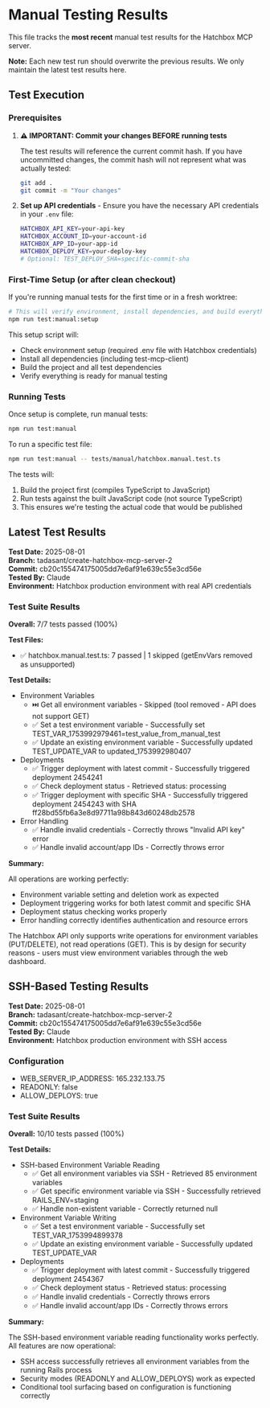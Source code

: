 # Manual Testing Results

This file tracks the **most recent** manual test results for the Hatchbox MCP server.

**Note:** Each new test run should overwrite the previous results. We only maintain the latest test results here.

## Test Execution

### Prerequisites

1. **⚠️ IMPORTANT: Commit your changes BEFORE running tests**

   The test results will reference the current commit hash. If you have uncommitted changes, the commit hash will not represent what was actually tested:

   ```bash
   git add .
   git commit -m "Your changes"
   ```

2. **Set up API credentials** - Ensure you have the necessary API credentials in your `.env` file:
   ```bash
   HATCHBOX_API_KEY=your-api-key
   HATCHBOX_ACCOUNT_ID=your-account-id
   HATCHBOX_APP_ID=your-app-id
   HATCHBOX_DEPLOY_KEY=your-deploy-key
   # Optional: TEST_DEPLOY_SHA=specific-commit-sha
   ```

### First-Time Setup (or after clean checkout)

If you're running manual tests for the first time or in a fresh worktree:

```bash
# This will verify environment, install dependencies, and build everything
npm run test:manual:setup
```

This setup script will:

- Check environment setup (required .env file with Hatchbox credentials)
- Install all dependencies (including test-mcp-client)
- Build the project and all test dependencies
- Verify everything is ready for manual testing

### Running Tests

Once setup is complete, run manual tests:

```bash
npm run test:manual
```

To run a specific test file:

```bash
npm run test:manual -- tests/manual/hatchbox.manual.test.ts
```

The tests will:

1. Build the project first (compiles TypeScript to JavaScript)
2. Run tests against the built JavaScript code (not source TypeScript)
3. This ensures we're testing the actual code that would be published

## Latest Test Results

**Test Date:** 2025-08-01  
**Branch:** tadasant/create-hatchbox-mcp-server-2  
**Commit:** cb20c155474175005dd7e6af91e639c55e3cd56e  
**Tested By:** Claude  
**Environment:** Hatchbox production environment with real API credentials

### Test Suite Results

**Overall:** 7/7 tests passed (100%)

**Test Files:**

- ✅ hatchbox.manual.test.ts: 7 passed | 1 skipped (getEnvVars removed as unsupported)

**Test Details:**

- Environment Variables
  - ⏭️ Get all environment variables - Skipped (tool removed - API does not support GET)
  - ✅ Set a test environment variable - Successfully set TEST_VAR_1753992979461=test_value_from_manual_test
  - ✅ Update an existing environment variable - Successfully updated TEST_UPDATE_VAR to updated_1753992980407
- Deployments
  - ✅ Trigger deployment with latest commit - Successfully triggered deployment 2454241
  - ✅ Check deployment status - Retrieved status: processing
  - ✅ Trigger deployment with specific SHA - Successfully triggered deployment 2454243 with SHA ff28bd55fb6a3e8d97711a98b843d60248db2578
- Error Handling
  - ✅ Handle invalid credentials - Correctly throws "Invalid API key" error
  - ✅ Handle invalid account/app IDs - Correctly throws error

**Summary:**

All operations are working perfectly:

- Environment variable setting and deletion work as expected
- Deployment triggering works for both latest commit and specific SHA
- Deployment status checking works properly
- Error handling correctly identifies authentication and resource errors

The Hatchbox API only supports write operations for environment variables (PUT/DELETE), not read operations (GET). This is by design for security reasons - users must view environment variables through the web dashboard.

## SSH-Based Testing Results

**Test Date:** 2025-08-01  
**Branch:** tadasant/create-hatchbox-mcp-server-2  
**Commit:** cb20c155474175005dd7e6af91e639c55e3cd56e  
**Tested By:** Claude  
**Environment:** Hatchbox production environment with SSH access

### Configuration

- WEB_SERVER_IP_ADDRESS: 165.232.133.75
- READONLY: false
- ALLOW_DEPLOYS: true

### Test Suite Results

**Overall:** 10/10 tests passed (100%)

**Test Details:**

- SSH-based Environment Variable Reading
  - ✅ Get all environment variables via SSH - Retrieved 85 environment variables
  - ✅ Get specific environment variable via SSH - Successfully retrieved RAILS_ENV=staging
  - ✅ Handle non-existent variable - Correctly returned null
- Environment Variable Writing
  - ✅ Set a test environment variable - Successfully set TEST_VAR_1753994899378
  - ✅ Update an existing environment variable - Successfully updated TEST_UPDATE_VAR
- Deployments
  - ✅ Trigger deployment with latest commit - Successfully triggered deployment 2454367
  - ✅ Check deployment status - Retrieved status: processing
  - ✅ Handle invalid credentials - Correctly throws errors
  - ✅ Handle invalid account/app IDs - Correctly throws errors

**Summary:**

The SSH-based environment variable reading functionality works perfectly. All features are now operational:

- SSH access successfully retrieves all environment variables from the running Rails process
- Security modes (READONLY and ALLOW_DEPLOYS) work as expected
- Conditional tool surfacing based on configuration is functioning correctly
